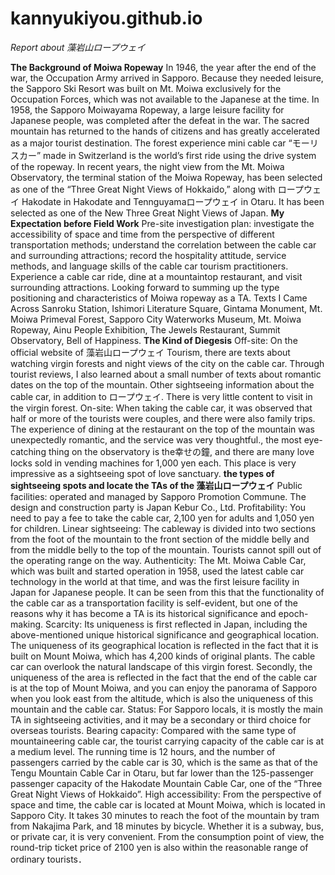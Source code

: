 # kannyukiyou.github.io
*Report about 藻岩山ロープウェイ*

**The Background of Moiwa Ropeway**
In 1946, the year after the end of the war, the Occupation Army arrived in Sapporo. Because they needed leisure, the Sapporo Ski Resort was built on Mt. Moiwa exclusively for the Occupation Forces, which was not available to the Japanese at the time. In 1958, the Sapporo Moiwayama Ropeway, a large leisure facility for Japanese people, was completed after the defeat in the war. The sacred mountain has returned to the hands of citizens and has greatly accelerated as a major tourist destination.
The forest experience mini cable car “モーリスカー” made in Switzerland is the world’s first ride using the drive system of the ropeway.
In recent years, the night view from the Mt. Moiwa Observatory, the terminal station of the Moiwa Ropeway, has been selected as one of the “Three Great Night Views of Hokkaido,” along with ロープウェイ Hakodate in Hakodate and Tennguyamaロープウェイ in Otaru. It has been selected as one of the New Three Great Night Views of Japan.
**My Expectation before Field Work**
Pre-site investigation plan: investigate the accessibility of space and time from the perspective of different transportation methods; understand the correlation between the cable car and surrounding attractions; record the hospitality attitude, service methods, and language skills of the cable car tourism practitioners. Experience a cable car ride, dine at a mountaintop restaurant, and visit surrounding attractions.
Looking forward to summing up the type positioning and characteristics of Moiwa ropeway as a TA.
Texts I Came Across
Sanroku Station, Ishimori Literature Square, Gintama Monument, Mt. Moiwa Primeval Forest, Sapporo City Waterworks Museum, Mt. Moiwa Ropeway, Ainu People Exhibition, The Jewels Restaurant, Summit Observatory, Bell of Happiness.
**The Kind of Diegesis**
Off-site: On the official website of 藻岩山ロープウェイ Tourism, there are texts about watching virgin forests and night views of the city on the cable car. Through tourist reviews, I also learned about a small number of texts about romantic dates on the top of the mountain. Other sightseeing information about the cable car, in addition to ロープウェイ. There is very little content to visit in the virgin forest.
On-site: When taking the cable car, it was observed that half or more of the tourists were couples, and there were also family trips. The experience of dining at the restaurant on the top of the mountain was unexpectedly romantic, and the service was very thoughtful., the most eye-catching thing on the observatory is the幸せの鐘, and there are many love locks sold in vending machines for 1,000 yen each.
This place is very impressive as a sightseeing spot of love sanctuary.
**the types of sightseeing spots and locate the TAs of the 藻岩山ロープウェイ**
Public facilities: operated and managed by Sapporo Promotion Commune. The design and construction party is Japan Kebur Co., Ltd.
Profitability: You need to pay a fee to take the cable car, 2,100 yen for adults and 1,050 yen for children.
Linear sightseeing: The cableway is divided into two sections from the foot of the mountain to the front section of the middle belly and from the middle belly to the top of the mountain. Tourists cannot spill out of the operating range on the way.
Authenticity: The Mt. Moiwa Cable Car, which was built and started operation in 1958, used the latest cable car technology in the world at that time, and was the first leisure facility in Japan for Japanese people. It can be seen from this that the functionality of the cable car as a transportation facility is self-evident, but one of the reasons why it has become a TA is its historical significance and epoch-making.
Scarcity: Its uniqueness is first reflected in Japan, including the above-mentioned unique historical significance and geographical location. The uniqueness of its geographical location is reflected in the fact that it is built on Mount Moiwa, which has 4,200 kinds of original plants. The cable car can overlook the natural landscape of this virgin forest. Secondly, the uniqueness of the area is reflected in the fact that the end of the cable car is at the top of Mount Moiwa, and you can enjoy the panorama of Sapporo when you look east from the altitude, which is also the uniqueness of this mountain and the cable car.
Status: For Sapporo locals, it is mostly the main TA in sightseeing activities, and it may be a secondary or third choice for overseas tourists.
Bearing capacity: Compared with the same type of mountaineering cable car, the tourist carrying capacity of the cable car is at a medium level. The running time is 12 hours, and the number of passengers carried by the cable car is 30, which is the same as that of the Tengu Mountain Cable Car in Otaru, but far lower than the 125-passenger passenger capacity of the Hakodate Mountain Cable Car, one of the “Three Great Night Views of Hokkaido”.
High accessibility: From the perspective of space and time, the cable car is located at Mount Moiwa, which is located in Sapporo City. It takes 30 minutes to reach the foot of the mountain by tram from Nakajima Park, and 18 minutes by bicycle. Whether it is a subway, bus, or private car, it is very convenient. From the consumption point of view, the round-trip ticket price of 2100 yen is also within the reasonable range of ordinary tourists．
